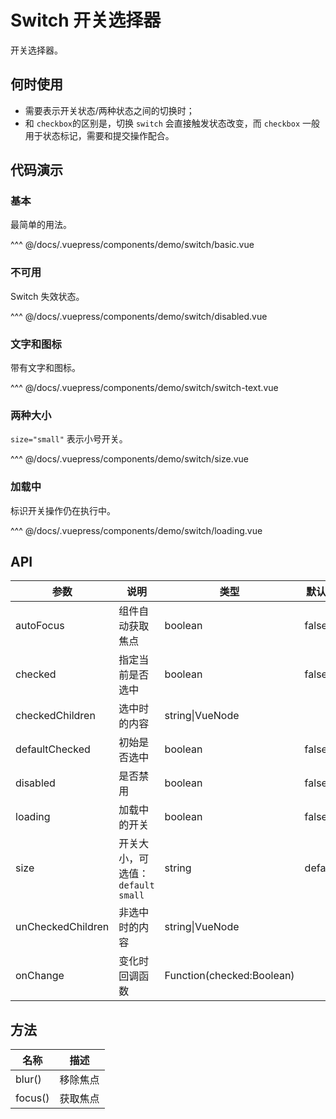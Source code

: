 # Switch 开关选择器

开关选择器。

## 何时使用

- 需要表示开关状态/两种状态之间的切换时；
- 和 `checkbox`的区别是，切换 `switch` 会直接触发状态改变，而 `checkbox` 一般用于状态标记，需要和提交操作配合。

## 代码演示

### 基本

最简单的用法。

<demo-switch-basic/>

<demo-code-box>
^^^ @/docs/.vuepress/components/demo/switch/basic.vue
</demo-code-box>

### 不可用

Switch 失效状态。

<demo-switch-disabled/>

<demo-code-box>
^^^ @/docs/.vuepress/components/demo/switch/disabled.vue
</demo-code-box>

### 文字和图标

带有文字和图标。

<demo-switch-switch-text/>

<demo-code-box>
^^^ @/docs/.vuepress/components/demo/switch/switch-text.vue
</demo-code-box>

### 两种大小

`size="small"` 表示小号开关。

<demo-switch-size/>

<demo-code-box>
^^^ @/docs/.vuepress/components/demo/switch/size.vue
</demo-code-box>

### 加载中

标识开关操作仍在执行中。

<demo-switch-loading/>

<demo-code-box>
^^^ @/docs/.vuepress/components/demo/switch/loading.vue
</demo-code-box>

## API

| 参数              | 说明                                | 类型                      | 默认值  |
| ----------------- | ----------------------------------- | ------------------------- | ------- |
| autoFocus         | 组件自动获取焦点                    | boolean                   | false   |
| checked           | 指定当前是否选中                    | boolean                   | false   |
| checkedChildren   | 选中时的内容                        | string\|VueNode           |         |
| defaultChecked    | 初始是否选中                        | boolean                   | false   |
| disabled          | 是否禁用                            | boolean                   | false   |
| loading           | 加载中的开关                        | boolean                   | false   |
| size              | 开关大小，可选值：`default` `small` | string                    | default |
| unCheckedChildren | 非选中时的内容                      | string\|VueNode           |         |
| onChange          | 变化时回调函数                      | Function(checked:Boolean) |         |

## 方法

| 名称    | 描述     |
| ------- | -------- |
| blur()  | 移除焦点 |
| focus() | 获取焦点 |
